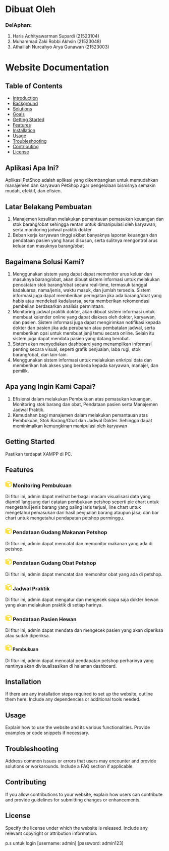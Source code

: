# Dibuat Oleh
### DelAphan:
1. Haris Adhityawarman Supardi (21523104)
2. Muhammad Zaki Robbi Akhsin (21523048)
3. Athaillah Nurcahyo Arya Gunawan (21523003)




# Website Documentation

## Table of Contents


- [Introduction](#aplikasi-apa-ini)
- [Background](#latar-belakang-pembuatan)
- [Solutions](#bagaimana-solusi-kami)
- [Goals](#apa-yang-ingin-kami-capai)
- [Getting Started](#getting-started)
- [Features](#features)
- [Installation](#installation)
- [Usage](#usage)
- [Troubleshooting](#troubleshooting)
- [Contributing](#contributing)
- [License](#license)

## Aplikasi Apa Ini?

Aplikasi PetShop adalah aplikasi yang dikembangkan untuk memudahkan manajemen dan karyawan PetShop agar pengelolaan bisnisnya semakin mudah, efektif, dan efisien.

## Latar Belakang Pembuatan

1. Manajemen kesulitan melakukan pemantauan pemasukan keuangan dan stok barang/obat sehingga rentan untuk dimanipulasi oleh karyawan, serta monitoring jadwal praktik dokter
2. Beban kerja karyawan tinggi akibat banyaknya laporan keuangan dan pendataan pasien yang harus disusun, serta sulitnya mengontrol arus keluar dan masuknya barang/obat

## Bagaimana Solusi Kami?

1. Menggunakan sistem yang dapat dapat memonitor arus keluar dan masuknya barang/obat, akan dibuat sistem informasi untuk melakukan pencatatan stok barang/obat secara real-time, termasuk tanggal kadaluarsa, nama/jenis, waktu masuk, dan jumlah tersedia. Sistem informasi juga dapat memberikan peringatan jika ada barang/obat yang habis atau mendekati kadaluarsa, serta memberikan rekomendasi pembelian berdasarkan analisis permintaan.
2. Monitoring jadwal praktik dokter, akan dibuat sistem informasi untuk membuat kalender online yang dapat diakses oleh dokter, karyawan, dan pasien. Sistem informasi juga dapat mengirimkan notifikasi kepada dokter dan pasien jika ada perubahan atau pembatalan jadwal, serta memberikan opsi untuk membuat janji temu secara online. Selain itu sistem juga dapat mendata pasien yang datang berobat.
3. Sistem akan menyediakan dashboard yang menampilkan informasi penting secara visual, seperti grafik penjualan, laba rugi, stok barang/obat, dan lain-lain.
4. Menggunakan sistem informasi untuk melakukan enkripsi data dan memberikan hak akses yang berbeda kepada karyawan, manajer, dan pemilik. 

## Apa yang Ingin Kami Capai?

1. Efisiensi dalam melakukan Pembukuan atas pemasukan keuangan, Monitoring stok barang dan obat, Pendataan pasien serta Manajemen Jadwal Praktik.
2. Kemudahan bagi manajemen dalam melakukan pemantauan atas Pembukuan, Stok Barang/Obat dan Jadwal Dokter. Sehingga dapat meminimalkan kemungkinan manipulasi oleh karyawan

## Getting Started
Pastikan terdapat XAMPP di PC.

## Features

### <img src="https://raw.githubusercontent.com/Voubu/Petushoppu/master/cube-yellow.svg" width="20" height="20">   Monitoring Pembukuan
Di fitur ini, admin dapat melihat berbagai macam visualisasi data yang diambil langsung dari catatan pembukuan petshop seperti pie chart untuk mengetahui jenis barang yang paling laris terjual, line chart untuk mengetahui pemasukan dari hasil penjualan barang ataupun jasa, dan bar chart untuk mengetahui pendapatan petshop perminggu.

### <img src="https://raw.githubusercontent.com/Voubu/Petushoppu/master/cube-yellow.svg" width="20" height="20">   Pendataan Gudang Makanan Petshop
Di fitur ini, admin dapat mencatat dan memonitor makanan yang ada di petshop.

### <img src="https://raw.githubusercontent.com/Voubu/Petushoppu/master/cube-yellow.svg" width="20" height="20">   Pendataan Gudang Obat Petshop
Di fitur ini, admin dapat mencatat dan memonitor obat yang ada di petshop.

### <img src="https://raw.githubusercontent.com/Voubu/Petushoppu/master/cube-yellow.svg" width="20" height="20">   Jadwal Praktik
Di fitur ini, admin dapat mengatur dan mengecek siapa saja dokter hewan yang akan melakukan praktik di setiap harinya.

### <img src="https://raw.githubusercontent.com/Voubu/Petushoppu/master/cube-yellow.svg" width="20" height="20">   Pendataan Pasien Hewan
Di fitur ini, admin dapat mendata dan mengecek pasien yang akan diperiksa atau sudah diperiksa.

#### <img src="https://raw.githubusercontent.com/Voubu/Petushoppu/master/cube-yellow.svg" width="20" height="20">   Pembukuan
Di fitur ini, admin dapat mencatat pendapatan petshop perharinya yang nantinya akan divisualisasikan di halaman dashboard.

## Installation
If there are any installation steps required to set up the website, outline them here. Include any dependencies or additional tools needed.

## Usage
Explain how to use the website and its various functionalities. Provide examples or code snippets if necessary.

## Troubleshooting
Address common issues or errors that users may encounter and provide solutions or workarounds. Include a FAQ section if applicable.

## Contributing
If you allow contributions to your website, explain how users can contribute and provide guidelines for submitting changes or enhancements.

## License
Specify the license under which the website is released. Include any relevant copyright or attribution information.

p.s untuk login
    [username: admin]
    [password: admin123]
